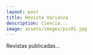 ```yaml
---
layout: post
title: Revista Varianza
description: Ciencia...
image: assets/images/pic01.jpg
---
```


Revistas publicadas...